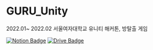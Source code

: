 # GURU_Unity
2022.01~ 2022.02 서울여자대학교 유니티 해커톤, 방탈출 게임

[![Notion Badge](https://img.shields.io/badge/-Notion-red?logo=Notion&logoColor=white&link=https://www.notion.so/2022-GURU-b7e7d359cb1845f49934d32bb9df0e4d)](https://www.notion.so/2022-GURU-b7e7d359cb1845f49934d32bb9df0e4d) [![Drive Badge](https://img.shields.io/badge/Google%20Drive-Design%20document-blue)](https://drive.google.com/drive/folders/1QKJ70h9VwuC9oIp72v8CjMY88j4LgZCx?usp=sharing)
